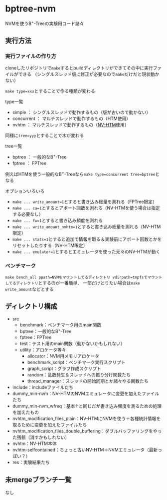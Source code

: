 # bptree-nvm

NVMを使うB<sup>+</sup>-Treeの実験用コード諸々

## 実行方法

### 実行ファイルの作り方

cloneしたリポジトリで`make`するとbuildディレクトリができてその中に実行ファイルができる
（シングルスレッド版に修正が必要なので`make`だけだと現状動かない）

`make type=xxx`とすることで作る種類が変わる

type一覧
- simple ： シングルスレッドで動作するもの（版が古いので動かない）
- concurrent ： マルチスレッドで動作するもの（HTM使用）
- nvhtm ： マルチスレッドで動作するもの（[NV-HTM](https://bitbucket.org/daniel_castro1993/nvhtm/src/master/)使用）

同様に`tree=yyy`とすることで木が変わる

tree一覧
- bptree ： 一般的なB<sup>+</sup>-Tree
- fptree ： FPTree

例えばHTMを使う一般的なB<sup>+</sup>-Treeなら`make type=concurrent tree=bptree`となる

オプションいろいろ
- `make ... write_amount=1`とすると書き込み総量を測れる（FPTree限定）
- `make ... ca=1`とするとアボート回数を測れる（NV-HTMを使う場合は指定する必要なし）
- `make ... fw=1`とすると書き込み頻度を測れる
- `make ... write_amount_nvhtm=1`とすると書き込み総量を測れる（NV-HTM限定）
- `make ... stats=1`とすると追加で情報を取る＆実験前にアボート回数とかをリセットしたりする（NV-HTM限定）
- `make ... emulator=1`とするとエミュレータを使った元々のNV-HTMが動く

### ベンチマーク

`make bench_all ppath=NVMをマウントしてるディレクトリ vdirpath=tmpfsでマウントしてるディレクトリ`とするのが一番簡単．
一部だけとりたい場合は`make write_amount`などとする

## ディレクトリ構成

- src
    - benchmark：ベンチマーク用のmain関数
    - bptree：一般的なB<sup>+</sup>-Tree
    - fptree：FPTree
    - test：テスト用のmain関数（動かないかもしれない）
    - utility：アロケータ等々
        - allocator：NVM用メモリアロケータ
        - benchmark_script：ベンチマーク実行スクリプト
        - graph_script：グラフ作成スクリプト
        - random：乱数発生＆スレッドへの振り分け関数たち
        - thread_manager：スレッドの開始同期とか諸々やる関数たち
- include：includeファイルたち
- dummy_min-nvm：NV-HTMのNVMエミュレータに変更を加えたファイルたち
- dummy_min-nvm_wfreq：基本↑と同じだが書き込み頻度を測るための処理を加えたもの
- nvhtm_modification_files_plain：NV-HTMにNVMを使う＋各種統計情報を取るために変更を加えたファイルたち
- nvhtm_modification_files_double_buffering：ダブルバッファリングをやった残骸（消すかもしれない）
- nvhtm：NV-HTM本体
- nvhtm-selfcontained：ちょっと古いNV-HTM＋NVMエミュレータ（最新っぽい？）
- res：実験結果たち

## 未mergeブランチ一覧

なし
